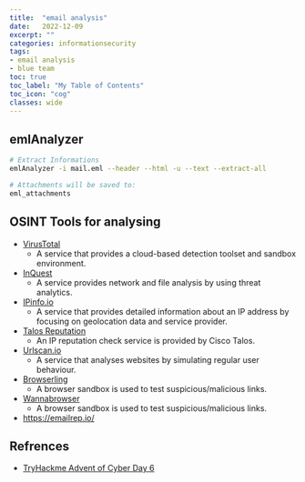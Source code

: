 ```yaml
---
title:  "email analysis"
date:   2022-12-09
excerpt: ""
categories: informationsecurity
tags: 
- email analysis
- blue team
toc: true
toc_label: "My Table of Contents"
toc_icon: "cog"
classes: wide
---
```


## emlAnalyzer

```bash
# Extract Informations
emlAnalyzer -i mail.eml --header --html -u --text --extract-all

# Attachments will be saved to:
eml_attachments
```

## OSINT Tools for analysing

* [VirusTotal](https://www.virustotal.com/gui/home/search)
  * A service that provides a cloud-based detection toolset and sandbox environment.
* [InQuest](https://labs.inquest.net/)
  * A service provides network and file analysis by using threat analytics.
* [IPinfo.io]()
  * A service that provides detailed information about an IP address by focusing on geolocation data and service provider.
* [Talos Reputation]()
  * An IP reputation check service is provided by Cisco Talos.
* [Urlscan.io]()
  * A service that analyses websites by simulating regular user behaviour.
* [Browserling]()
  * A browser sandbox is used to test suspicious/malicious links.
* [Wannabrowser]()
  * A browser sandbox is used to test suspicious/malicious links.
* <https://emailrep.io/>

## Refrences

* [TryHackme Advent of Cyber Day 6](https://tryhackme.com/room/adventofcyber4)
